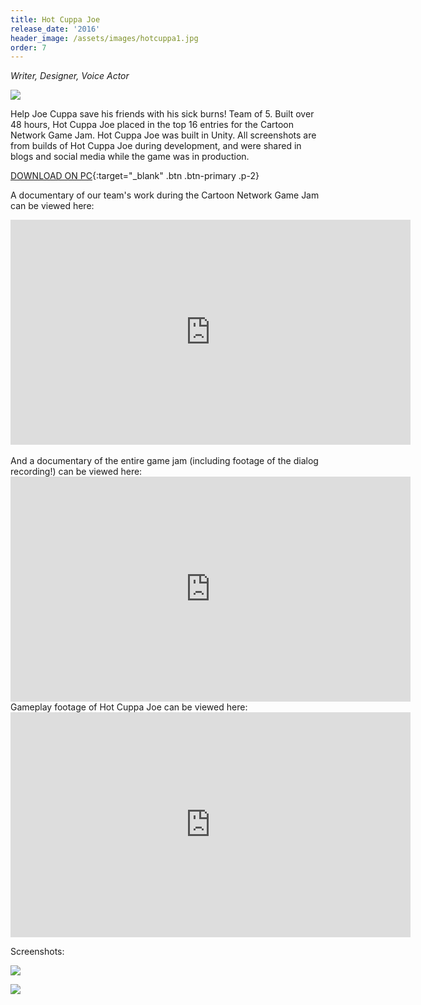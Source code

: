 ```yaml
---
title: Hot Cuppa Joe
release_date: '2016'
header_image: /assets/images/hotcuppa1.jpg
order: 7
---
```

_Writer, Designer, Voice Actor_

![](/assets/images/hotcuppa3.jpg)

Help Joe Cuppa save his friends with his sick burns! Team of 5. Built over 48 hours, Hot Cuppa Joe placed in the top 16 entries for the Cartoon Network Game Jam. Hot Cuppa Joe was built in Unity. All screenshots are from builds of Hot Cuppa Joe during development, and were shared in blogs and social media while the game was in production.

[DOWNLOAD ON PC](https://cristianohh.itch.io/hot-cuppa-joe){:target="_blank" .btn .btn-primary .p-2}

A documentary of our team's work during the Cartoon Network Game Jam can be viewed here:

<iframe width="640" height="360" src="https://www.youtube.com/embed/0CfTpaqX9qA" frameborder="0" allow="accelerometer; autoplay; encrypted-media; gyroscope; picture-in-picture" allowfullscreen></iframe>
<br>
<br>
And a documentary of the entire game jam (including footage of the dialog recording!) can be viewed here:
<br>
<iframe width="640" height="360" src="https://www.youtube.com/embed/52Ly5DmDsvk" frameborder="0" allow="accelerometer; autoplay; encrypted-media; gyroscope; picture-in-picture" allowfullscreen></iframe>
<br>
Gameplay footage of Hot Cuppa Joe can be viewed here:

<iframe title="vimeo-player" src="https://player.vimeo.com/video/158703077" width="640" height="360" frameborder="0" allowfullscreen></iframe>

Screenshots:

![](/assets/images/hotcuppa2.jpg)

![](/assets/images/hotcuppa4.jpg)
